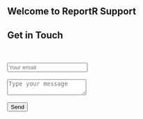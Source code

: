 ## Welcome to ReportR Support


<h2>Get in Touch</h2>
<div id="contact-form">
        <form
          action="https://formspree.io/f/xrgdzjqp"
          method="POST"
        >
                <input type="hidden" name="_subject" value="Contact request from personal website" />
                <br/><br/>
                <input type="email" name="_replyto" placeholder="Your email" required>
                <br/><br/>
                <textarea name="message" placeholder="Type your message" required></textarea>
                <br/><br/>
                <button type="submit">Send</button>
        </form>
</div>

    
